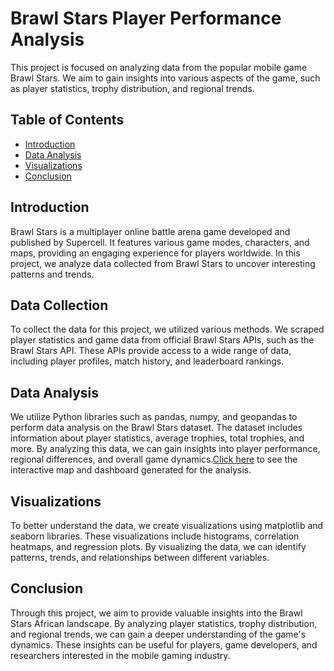 # Brawl Stars Player Performance Analysis

This project is focused on analyzing data from the popular mobile game Brawl Stars. We aim to gain insights into various aspects of the game, such as player statistics, trophy distribution, and regional trends.

## Table of Contents

- [Introduction](#introduction)
- [Data Analysis](#data-analysis)
- [Visualizations](#visualizations)
- [Conclusion](#conclusion)

## Introduction

Brawl Stars is a multiplayer online battle arena game developed and published by Supercell. It features various game modes, characters, and maps, providing an engaging experience for players worldwide. In this project, we analyze data collected from Brawl Stars to uncover interesting patterns and trends.

## Data Collection

To collect the data for this project, we utilized various methods. We scraped player statistics and game data from official Brawl Stars APIs, such as the Brawl Stars API. These APIs provide access to a wide range of data, including player profiles, match history, and leaderboard rankings.

## Data Analysis

We utilize Python libraries such as pandas, numpy, and geopandas to perform data analysis on the Brawl Stars dataset. The dataset includes information about player statistics, average trophies, total trophies, and more. By analyzing this data, we can gain insights into player performance, regional differences, and overall game dynamics.[Click here](https://clausa.app.carto.com/map/d749befd-e66b-4ad0-bff7-5b26dd17dde6) to see the interactive map and dashboard generated for the analysis.

## Visualizations

To better understand the data, we create visualizations using matplotlib and seaborn libraries. These visualizations include histograms, correlation heatmaps, and regression plots. By visualizing the data, we can identify patterns, trends, and relationships between different variables.

## Conclusion

Through this project, we aim to provide valuable insights into the Brawl Stars African landscape. By analyzing player statistics, trophy distribution, and regional trends, we can gain a deeper understanding of the game's dynamics. These insights can be useful for players, game developers, and researchers interested in the mobile gaming industry.
